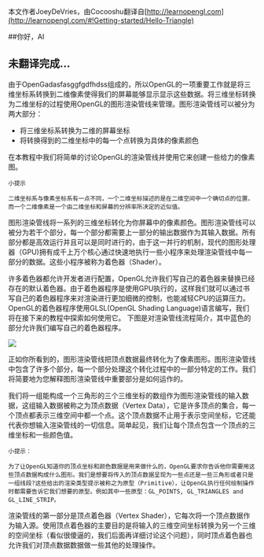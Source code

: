 本文作者JoeyDeVries，由Cocooshu翻译自[http://learnopengl.com](http://learnopengl.com/#!Getting-started/Hello-Triangle)

##你好，AI

未翻译完成...
---

由于OpenGadasfasggfgdfhdss组成的，所以OpenGL的一项重要工作就是将三维坐标系转换到二维像素使得我们的屏幕能够显示显示这些数据。将三维坐标转换为二维坐标的过程使用OpenGL的图形渲染管线来管理。图形渲染管线可以被分为两大部分：


* 将三维坐标系转换为二维的屏幕坐标
* 将转换得到的二维坐标中的每一个点转换为具体的像素颜色


在本教程中我们将简单的讨论OpenGL的渲染管线并使用它来创建一些给力的像素图。

    小提示
    
    二维坐标系与像素坐标系有一点不同，一个二维坐标描述的是在二维空间中一个确切点的位置，而一个二维像素是一个由二维坐标和屏幕的分辨率所决定的近似值。

图形渲染管线将一系列的三维坐标转化为你屏幕中的像素颜色。图形渲染管线可以被分为若干个部分，每一个部分都需要上一部分的输出数据作为其输入数据。所有部分都是高效运行并且可以是同时进行的，由于这一并行的机制，现代的图形处理器（GPU)拥有成千上万个核心通过快速地执行一些小程序来处理渲染管线中每一部分的数据。这些小程序被称为着色器（Shader）。

许多着色器都允许开发者进行配置，OpenGL允许我们写自己的着色器来替换已经存在的默认着色器。由于着色器程序是使用GPU执行的，这样我们就可以通过书写自己的着色器程序来对渲染进行更加细微的控制，也能减轻CPU的运算压力。OpenGL的着色器程序使用GLSL(OpenGL Shading Language)语言编写，我们将在接下来的教程中探索如何使用它。
下图是对渲染管线流程简介，其中蓝色的部分允许我们编写自己的着色器程序。

![](http://learnopengl.com/img/getting-started/pipeline.png)

正如你所看到的，图形渲染管线把顶点数据最终转化为了像素图形。图形渲染管线中包含了许多个部分，每一个部分处理这个转化过程中的一部分特定的工作。我们将简要地为您解释图形渲染管线中重要部分是如何运作的。

我们将一组能构成一个三角形的三个三维坐标的数组作为图形渲染管线的输入数据，这组输入数据被称之为顶点数据（Vertex Data），它是许多顶点的集合，每一个顶点都表示三维空间中都一个点。这个顶点数据不止用于表示空间坐标，它还能代表你想输入渲染管线的一切信息。简单起见，我们让每个顶点包含一个顶点的三维坐标和一些颜色值。

    小提示：
    
    为了让OpenGL知道你的顶点坐标和颜色数据是用来做什么的，OpenGL要求你告诉他你需要用这些顶点数据构成什么图形。我们是想要将传入的顶点数据呈现为一些点还是一些三角形或者只是一组线段?这些给出的渲染类型提示被称之为原型（Primitive），让OpenGL执行任何绘制操作时都需要告诉它我们想要的原型。例如其中一些原型：GL_POINTS, GL_TRIANGLES and GL_LINE_STRIP。

渲染管线的第一部分是顶点着色器（Vertex Shader），它每次将一个顶点数据作为输入源。使用顶点着色器的主要目的是将输入的三维空间坐标转换为另一个三维的空间坐标（看似很傻逼的，我们后面再详细讨论这个问题），同时顶点着色器也允许我们对顶点数据数据做一些其他的处理操作。